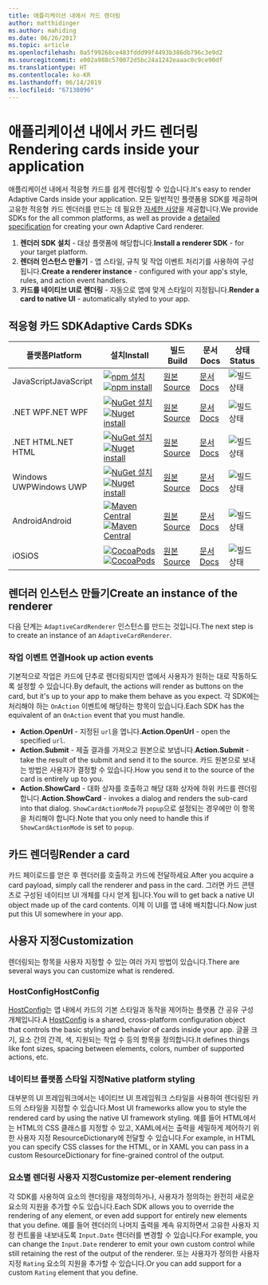 ```yaml
---
title: 애플리케이션 내에서 카드 렌더링
author: matthidinger
ms.author: mahiding
ms.date: 06/26/2017
ms.topic: article
ms.openlocfilehash: 0a5f99268ce483fddd99f4493b386db796c3e9d2
ms.sourcegitcommit: e002a988c570072d5bc24a1242eaaac0c9ce90df
ms.translationtype: HT
ms.contentlocale: ko-KR
ms.lasthandoff: 06/14/2019
ms.locfileid: "67138096"
---
```

# <a name="rendering-cards-inside-your-application"></a><span data-ttu-id="b389f-102">애플리케이션 내에서 카드 렌더링</span><span class="sxs-lookup"><span data-stu-id="b389f-102">Rendering cards inside your application</span></span>

<span data-ttu-id="b389f-103">애플리케이션 내에서 적응형 카드를 쉽게 렌더링할 수 있습니다.</span><span class="sxs-lookup"><span data-stu-id="b389f-103">It's easy to render Adaptive Cards inside your application.</span></span> <span data-ttu-id="b389f-104">모든 일반적인 플랫폼용 SDK를 제공하며 고유한 적응형 카드 렌더러를 만드는 데 필요한 [자세한 사양](implement-a-renderer.md)을 제공합니다.</span><span class="sxs-lookup"><span data-stu-id="b389f-104">We provide SDKs for the all common platforms, as well as provide a [detailed specification](implement-a-renderer.md) for creating your own Adaptive Card renderer.</span></span>

1. <span data-ttu-id="b389f-105">**렌더러 SDK 설치** - 대상 플랫폼에 해당합니다.</span><span class="sxs-lookup"><span data-stu-id="b389f-105">**Install a renderer SDK** - for your target platform.</span></span>
2. <span data-ttu-id="b389f-106">**렌더러 인스턴스 만들기** - 앱 스타일, 규칙 및 작업 이벤트 처리기를 사용하여 구성됩니다.</span><span class="sxs-lookup"><span data-stu-id="b389f-106">**Create a renderer instance** - configured with your app's style, rules, and action event handlers.</span></span>
3. <span data-ttu-id="b389f-107">**카드를 네이티브 UI로 렌더링** - 자동으로 앱에 맞게 스타일이 지정됩니다.</span><span class="sxs-lookup"><span data-stu-id="b389f-107">**Render a card to native UI** - automatically styled to your app.</span></span>

## <a name="adaptive-cards-sdks"></a><span data-ttu-id="b389f-108">적응형 카드 SDK</span><span class="sxs-lookup"><span data-stu-id="b389f-108">Adaptive Cards SDKs</span></span>

|<span data-ttu-id="b389f-109">플랫폼</span><span class="sxs-lookup"><span data-stu-id="b389f-109">Platform</span></span>|<span data-ttu-id="b389f-110">설치</span><span class="sxs-lookup"><span data-stu-id="b389f-110">Install</span></span>|<span data-ttu-id="b389f-111">빌드</span><span class="sxs-lookup"><span data-stu-id="b389f-111">Build</span></span>|<span data-ttu-id="b389f-112">문서</span><span class="sxs-lookup"><span data-stu-id="b389f-112">Docs</span></span>|<span data-ttu-id="b389f-113">상태</span><span class="sxs-lookup"><span data-stu-id="b389f-113">Status</span></span>|
|---|---|---|---|---|
| <span data-ttu-id="b389f-114">JavaScript</span><span class="sxs-lookup"><span data-stu-id="b389f-114">JavaScript</span></span> | <span data-ttu-id="b389f-115">[![npm 설치](https://img.shields.io/npm/v/adaptivecards.svg)](https://www.npmjs.com/package/adaptivecards)</span><span class="sxs-lookup"><span data-stu-id="b389f-115">[![npm install](https://img.shields.io/npm/v/adaptivecards.svg)](https://www.npmjs.com/package/adaptivecards)</span></span> | [<span data-ttu-id="b389f-116">원본</span><span class="sxs-lookup"><span data-stu-id="b389f-116">Source</span></span>](https://github.com/Microsoft/AdaptiveCards/tree/master/source/nodejs)| [<span data-ttu-id="b389f-117">문서</span><span class="sxs-lookup"><span data-stu-id="b389f-117">Docs</span></span>](../sdk/rendering-cards/javascript/getting-started.md) | ![빌드 상태](https://img.shields.io/vso/build/Microsoft/56cf629e-8f3a-4412-acbc-bf69366c552c/20564.svg) |
| <span data-ttu-id="b389f-119">.NET WPF</span><span class="sxs-lookup"><span data-stu-id="b389f-119">.NET WPF</span></span> | <span data-ttu-id="b389f-120">[![NuGet 설치](https://img.shields.io/nuget/vpre/AdaptiveCards.Rendering.Wpf.svg)](https://www.nuget.org/packages/AdaptiveCards.Rendering.Wpf)</span><span class="sxs-lookup"><span data-stu-id="b389f-120">[![Nuget install](https://img.shields.io/nuget/vpre/AdaptiveCards.Rendering.Wpf.svg)](https://www.nuget.org/packages/AdaptiveCards.Rendering.Wpf)</span></span> | [<span data-ttu-id="b389f-121">원본</span><span class="sxs-lookup"><span data-stu-id="b389f-121">Source</span></span>](https://github.com/Microsoft/AdaptiveCards/tree/master/source/dotnet)| [<span data-ttu-id="b389f-122">문서</span><span class="sxs-lookup"><span data-stu-id="b389f-122">Docs</span></span>](../sdk/rendering-cards/net-wpf/getting-started.md) | ![빌드 상태](https://img.shields.io/vso/build/Microsoft/56cf629e-8f3a-4412-acbc-bf69366c552c/20596.svg) |
| <span data-ttu-id="b389f-124">.NET HTML</span><span class="sxs-lookup"><span data-stu-id="b389f-124">.NET HTML</span></span> | <span data-ttu-id="b389f-125">[![NuGet 설치](https://img.shields.io/nuget/vpre/AdaptiveCards.Rendering.Html.svg)](https://www.nuget.org/packages/AdaptiveCards.Rendering.Html)</span><span class="sxs-lookup"><span data-stu-id="b389f-125">[![Nuget install](https://img.shields.io/nuget/vpre/AdaptiveCards.Rendering.Html.svg)](https://www.nuget.org/packages/AdaptiveCards.Rendering.Html)</span></span> | [<span data-ttu-id="b389f-126">원본</span><span class="sxs-lookup"><span data-stu-id="b389f-126">Source</span></span>](https://github.com/Microsoft/AdaptiveCards/tree/master/source/dotnet) | [<span data-ttu-id="b389f-127">문서</span><span class="sxs-lookup"><span data-stu-id="b389f-127">Docs</span></span>](../sdk/rendering-cards/net-html/getting-started.md) | ![빌드 상태](https://img.shields.io/vso/build/Microsoft/56cf629e-8f3a-4412-acbc-bf69366c552c/20596.svg) |
| <span data-ttu-id="b389f-129">Windows UWP</span><span class="sxs-lookup"><span data-stu-id="b389f-129">Windows UWP</span></span> | <span data-ttu-id="b389f-130">[![NuGet 설치](https://img.shields.io/nuget/vpre/AdaptiveCards.Rendering.Uwp.svg)](https://www.nuget.org/packages/AdaptiveCards.Rendering.Uwp)</span><span class="sxs-lookup"><span data-stu-id="b389f-130">[![Nuget install](https://img.shields.io/nuget/vpre/AdaptiveCards.Rendering.Uwp.svg)](https://www.nuget.org/packages/AdaptiveCards.Rendering.Uwp)</span></span> | [<span data-ttu-id="b389f-131">원본</span><span class="sxs-lookup"><span data-stu-id="b389f-131">Source</span></span>](https://github.com/Microsoft/AdaptiveCards/tree/master/source/uwp) | [<span data-ttu-id="b389f-132">문서</span><span class="sxs-lookup"><span data-stu-id="b389f-132">Docs</span></span>](../sdk/rendering-cards/uwp/getting-started.md) | ![빌드 상태](https://img.shields.io/vso/build/Microsoft/56cf629e-8f3a-4412-acbc-bf69366c552c/20583.svg) |
| <span data-ttu-id="b389f-134">Android</span><span class="sxs-lookup"><span data-stu-id="b389f-134">Android</span></span> | <span data-ttu-id="b389f-135">[![Maven Central](https://img.shields.io/maven-central/v/io.adaptivecards/adaptivecards-android.svg)](https://search.maven.org/#search%7Cga%7C1%7Ca%3A%22adaptivecards-android%22)</span><span class="sxs-lookup"><span data-stu-id="b389f-135">[![Maven Central](https://img.shields.io/maven-central/v/io.adaptivecards/adaptivecards-android.svg)](https://search.maven.org/#search%7Cga%7C1%7Ca%3A%22adaptivecards-android%22)</span></span> | [<span data-ttu-id="b389f-136">원본</span><span class="sxs-lookup"><span data-stu-id="b389f-136">Source</span></span>](https://github.com/Microsoft/AdaptiveCards/tree/master/source/android) | [<span data-ttu-id="b389f-137">문서</span><span class="sxs-lookup"><span data-stu-id="b389f-137">Docs</span></span>](../sdk/rendering-cards/android/getting-started.md) | ![빌드 상태](https://img.shields.io/vso/build/Microsoft/8d47e068-03c8-4cdc-aa9b-fc6929290322/17651.svg)
| <span data-ttu-id="b389f-139">iOS</span><span class="sxs-lookup"><span data-stu-id="b389f-139">iOS</span></span> | <span data-ttu-id="b389f-140">[![CocoaPods](https://img.shields.io/cocoapods/v/AdaptiveCards.svg)](https://cocoapods.org/pods/AdaptiveCards)</span><span class="sxs-lookup"><span data-stu-id="b389f-140">[![CocoaPods](https://img.shields.io/cocoapods/v/AdaptiveCards.svg)](https://cocoapods.org/pods/AdaptiveCards)</span></span> | [<span data-ttu-id="b389f-141">원본</span><span class="sxs-lookup"><span data-stu-id="b389f-141">Source</span></span>](https://github.com/Microsoft/AdaptiveCards/tree/master/source/ios) | [<span data-ttu-id="b389f-142">문서</span><span class="sxs-lookup"><span data-stu-id="b389f-142">Docs</span></span>](../sdk/rendering-cards/ios/getting-started.md) |  ![빌드 상태](https://img.shields.io/vso/build/Microsoft/8d47e068-03c8-4cdc-aa9b-fc6929290322/16990.svg) |

## <a name="create-an-instance-of-the-renderer"></a><span data-ttu-id="b389f-144">렌더러 인스턴스 만들기</span><span class="sxs-lookup"><span data-stu-id="b389f-144">Create an instance of the renderer</span></span>

<span data-ttu-id="b389f-145">다음 단계는 `AdaptiveCardRenderer` 인스턴스를 만드는 것입니다.</span><span class="sxs-lookup"><span data-stu-id="b389f-145">The next step is to create an instance of an `AdaptiveCardRenderer`.</span></span> 

### <a name="hook-up-action-events"></a><span data-ttu-id="b389f-146">작업 이벤트 연결</span><span class="sxs-lookup"><span data-stu-id="b389f-146">Hook up action events</span></span>

<span data-ttu-id="b389f-147">기본적으로 작업은 카드에 단추로 렌더링되지만 앱에서 사용자가 원하는 대로 작동하도록 설정할 수 있습니다.</span><span class="sxs-lookup"><span data-stu-id="b389f-147">By default, the actions will render as buttons on the card, but it's up to your app to make them behave as you expect.</span></span> <span data-ttu-id="b389f-148">각 SDK에는 처리해야 하는 `OnAction` 이벤트에 해당하는 항목이 있습니다.</span><span class="sxs-lookup"><span data-stu-id="b389f-148">Each SDK has the equivalent of an `OnAction` event that you must handle.</span></span>

* <span data-ttu-id="b389f-149">**Action.OpenUrl** - 지정된 `url`을 엽니다.</span><span class="sxs-lookup"><span data-stu-id="b389f-149">**Action.OpenUrl** - open the specified `url`.</span></span>  
* <span data-ttu-id="b389f-150">**Action.Submit** - 제출 결과를 가져오고 원본으로 보냅니다.</span><span class="sxs-lookup"><span data-stu-id="b389f-150">**Action.Submit** - take the result of the submit and send it to the source.</span></span> <span data-ttu-id="b389f-151">카드 원본으로 보내는 방법은 사용자가 결정할 수 있습니다.</span><span class="sxs-lookup"><span data-stu-id="b389f-151">How you send it to the source of the card is entirely up to you.</span></span>
* <span data-ttu-id="b389f-152">**Action.ShowCard** - 대화 상자를 호출하고 해당 대화 상자에 하위 카드를 렌더링합니다.</span><span class="sxs-lookup"><span data-stu-id="b389f-152">**Action.ShowCard** - invokes a dialog and renders the sub-card into that dialog.</span></span> <span data-ttu-id="b389f-153">`ShowCardActionMode`가 `popup`으로 설정되는 경우에만 이 항목을 처리해야 합니다.</span><span class="sxs-lookup"><span data-stu-id="b389f-153">Note that you only need to handle this if `ShowCardActionMode` is set to `popup`.</span></span>

## <a name="render-a-card"></a><span data-ttu-id="b389f-154">카드 렌더링</span><span class="sxs-lookup"><span data-stu-id="b389f-154">Render a card</span></span>

<span data-ttu-id="b389f-155">카드 페이로드를 얻은 후 렌더러를 호출하고 카드에 전달하세요.</span><span class="sxs-lookup"><span data-stu-id="b389f-155">After you acquire a card payload, simply call the renderer and pass in the card.</span></span> <span data-ttu-id="b389f-156">그러면 카드 콘텐츠로 구성된 네이티브 UI 개체를 다시 얻게 됩니다.</span><span class="sxs-lookup"><span data-stu-id="b389f-156">You will to get back a native UI object made up of the card contents.</span></span> <span data-ttu-id="b389f-157">이제 이 UI를 앱 내에 배치합니다.</span><span class="sxs-lookup"><span data-stu-id="b389f-157">Now just put this UI somewhere in your app.</span></span>

## <a name="customization"></a><span data-ttu-id="b389f-158">사용자 지정</span><span class="sxs-lookup"><span data-stu-id="b389f-158">Customization</span></span>

<span data-ttu-id="b389f-159">렌더링되는 항목을 사용자 지정할 수 있는 여러 가지 방법이 있습니다.</span><span class="sxs-lookup"><span data-stu-id="b389f-159">There are several ways you can customize what is rendered.</span></span> 

### <a name="hostconfig"></a><span data-ttu-id="b389f-160">HostConfig</span><span class="sxs-lookup"><span data-stu-id="b389f-160">HostConfig</span></span>

<span data-ttu-id="b389f-161">[HostConfig](host-config.md)는 앱 내에서 카드의 기본 스타일과 동작을 제어하는 플랫폼 간 공유 구성 개체입니다.</span><span class="sxs-lookup"><span data-stu-id="b389f-161">A [HostConfig](host-config.md) is a shared, cross-platform configuration object that controls the basic styling and behavior of cards inside your app.</span></span> <span data-ttu-id="b389f-162">글꼴 크기, 요소 간의 간격, 색, 지원되는 작업 수 등의 항목을 정의합니다.</span><span class="sxs-lookup"><span data-stu-id="b389f-162">It defines things like font sizes, spacing between elements, colors, number of supported actions, etc.</span></span> 

### <a name="native-platform-styling"></a><span data-ttu-id="b389f-163">네이티브 플랫폼 스타일 지정</span><span class="sxs-lookup"><span data-stu-id="b389f-163">Native platform styling</span></span>

<span data-ttu-id="b389f-164">대부분의 UI 프레임워크에서는 네이티브 UI 프레임워크 스타일을 사용하여 렌더링된 카드의 스타일을 지정할 수 있습니다.</span><span class="sxs-lookup"><span data-stu-id="b389f-164">Most UI frameworks allow you to style the rendered card by using the native UI framework styling.</span></span> <span data-ttu-id="b389f-165">예를 들어 HTML에서는 HTML의 CSS 클래스를 지정할 수 있고, XAML에서는 출력을 세밀하게 제어하기 위한 사용자 지정 ResourceDictionary에 전달할 수 있습니다.</span><span class="sxs-lookup"><span data-stu-id="b389f-165">For example, in HTML you can specify CSS classes for the HTML, or in XAML you can pass in a custom ResourceDictionary for fine-grained control of the output.</span></span>

### <a name="customize-per-element-rendering"></a><span data-ttu-id="b389f-166">요소별 렌더링 사용자 지정</span><span class="sxs-lookup"><span data-stu-id="b389f-166">Customize per-element rendering</span></span>

<span data-ttu-id="b389f-167">각 SDK를 사용하여 요소의 렌더링을 재정의하거나, 사용자가 정의하는 완전히 새로운 요소의 지원을 추가할 수도 있습니다.</span><span class="sxs-lookup"><span data-stu-id="b389f-167">Each SDK allows you to override the rendering of any element, or even add support for entirely new elements that you define.</span></span>  <span data-ttu-id="b389f-168">예를 들어 렌더러의 나머지 출력을 계속 유지하면서 고유한 사용자 지정 컨트롤을 내보내도록 `Input.Date` 렌더러를 변경할 수 있습니다.</span><span class="sxs-lookup"><span data-stu-id="b389f-168">For example, you can change the `Input.Date` renderer to emit your own custom control while still retaining the rest of the output of the renderer.</span></span> <span data-ttu-id="b389f-169">또는 사용자가 정의한 사용자 지정 `Rating` 요소의 지원을 추가할 수 있습니다.</span><span class="sxs-lookup"><span data-stu-id="b389f-169">Or you can add support for a custom `Rating` element that you define.</span></span>



